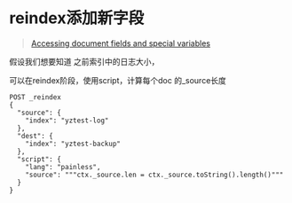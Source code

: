 # reindex添加新字段

> [Accessing document fields and special variables](https://www.elastic.co/guide/en/elasticsearch/reference/current/modules-scripting-fields.html#modules-scripting-doc-vals)

假设我们想要知道 之前索引中的日志大小，

可以在reindex阶段，使用script，计算每个doc 的_source长度

```
POST _reindex
{
  "source": {
    "index": "yztest-log"
  },
  "dest": {
    "index": "yztest-backup"
  },
  "script": {
    "lang": "painless",
    "source": """ctx._source.len = ctx._source.toString().length()"""
  }
}
```
